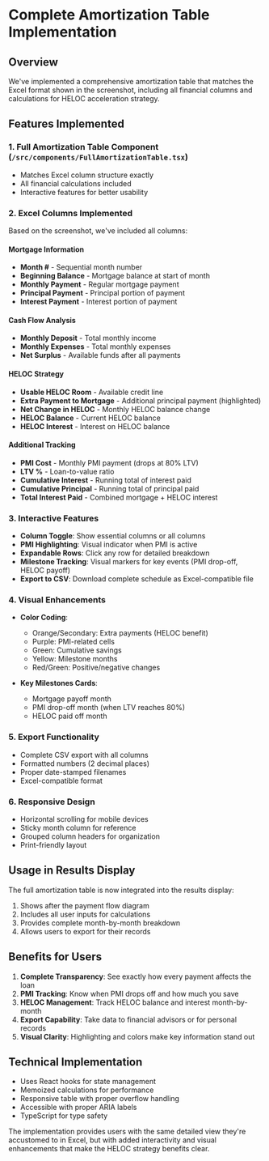 # Complete Amortization Table Implementation

## Overview

We've implemented a comprehensive amortization table that matches the Excel format shown in the screenshot, including all financial columns and calculations for HELOC acceleration strategy.

## Features Implemented

### 1. **Full Amortization Table Component** (`/src/components/FullAmortizationTable.tsx`)

- Matches Excel column structure exactly
- All financial calculations included
- Interactive features for better usability

### 2. **Excel Columns Implemented**

Based on the screenshot, we've included all columns:

#### Mortgage Information

- **Month #** - Sequential month number
- **Beginning Balance** - Mortgage balance at start of month
- **Monthly Payment** - Regular mortgage payment
- **Principal Payment** - Principal portion of payment
- **Interest Payment** - Interest portion of payment

#### Cash Flow Analysis

- **Monthly Deposit** - Total monthly income
- **Monthly Expenses** - Total monthly expenses
- **Net Surplus** - Available funds after all payments

#### HELOC Strategy

- **Usable HELOC Room** - Available credit line
- **Extra Payment to Mortgage** - Additional principal payment (highlighted)
- **Net Change in HELOC** - Monthly HELOC balance change
- **HELOC Balance** - Current HELOC balance
- **HELOC Interest** - Interest on HELOC balance

#### Additional Tracking

- **PMI Cost** - Monthly PMI payment (drops at 80% LTV)
- **LTV %** - Loan-to-value ratio
- **Cumulative Interest** - Running total of interest paid
- **Cumulative Principal** - Running total of principal paid
- **Total Interest Paid** - Combined mortgage + HELOC interest

### 3. **Interactive Features**

- **Column Toggle**: Show essential columns or all columns
- **PMI Highlighting**: Visual indicator when PMI is active
- **Expandable Rows**: Click any row for detailed breakdown
- **Milestone Tracking**: Visual markers for key events (PMI drop-off, HELOC payoff)
- **Export to CSV**: Download complete schedule as Excel-compatible file

### 4. **Visual Enhancements**

- **Color Coding**:
  - Orange/Secondary: Extra payments (HELOC benefit)
  - Purple: PMI-related cells
  - Green: Cumulative savings
  - Yellow: Milestone months
  - Red/Green: Positive/negative changes

- **Key Milestones Cards**:
  - Mortgage payoff month
  - PMI drop-off month (when LTV reaches 80%)
  - HELOC paid off month

### 5. **Export Functionality**

- Complete CSV export with all columns
- Formatted numbers (2 decimal places)
- Proper date-stamped filenames
- Excel-compatible format

### 6. **Responsive Design**

- Horizontal scrolling for mobile devices
- Sticky month column for reference
- Grouped column headers for organization
- Print-friendly layout

## Usage in Results Display

The full amortization table is now integrated into the results display:

1. Shows after the payment flow diagram
2. Includes all user inputs for calculations
3. Provides complete month-by-month breakdown
4. Allows users to export for their records

## Benefits for Users

1. **Complete Transparency**: See exactly how every payment affects the loan
2. **PMI Tracking**: Know when PMI drops off and how much you save
3. **HELOC Management**: Track HELOC balance and interest month-by-month
4. **Export Capability**: Take data to financial advisors or for personal records
5. **Visual Clarity**: Highlighting and colors make key information stand out

## Technical Implementation

- Uses React hooks for state management
- Memoized calculations for performance
- Responsive table with proper overflow handling
- Accessible with proper ARIA labels
- TypeScript for type safety

The implementation provides users with the same detailed view they're accustomed to in Excel, but with added interactivity and visual enhancements that make the HELOC strategy benefits clear.
